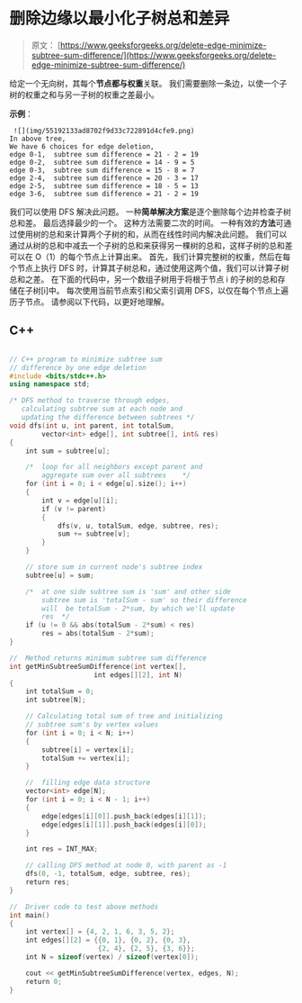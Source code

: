 # 删除边缘以最小化子树总和差异

> 原文： [https://www.geeksforgeeks.org/delete-edge-minimize-subtree-sum-difference/](https://www.geeksforgeeks.org/delete-edge-minimize-subtree-sum-difference/)

给定一个无向树，其每个**节点都与权重**关联。 我们需要删除一条边，以使一个子树的权重之和与另一子树的权重之差最小。

**示例**：

```
 ![](img/55192133ad8702f9d33c722891d4cfe9.png)
In above tree, 
We have 6 choices for edge deletion,
edge 0-1,  subtree sum difference = 21 - 2 = 19
edge 0-2,  subtree sum difference = 14 - 9 = 5
edge 0-3,  subtree sum difference = 15 - 8 = 7
edge 2-4,  subtree sum difference = 20 - 3 = 17
edge 2-5,  subtree sum difference = 18 - 5 = 13
edge 3-6,  subtree sum difference = 21 - 2 = 19

```

我们可以使用 DFS 解决此问题。 一种**简单解决方案**是逐个删除每个边并检查子树总和差。 最后选择最少的一个。 这种方法需要二次的时间。 一种有效的**方法**可通过使用树的总和来计算两个子树的和，从而在线性时间内解决此问题。 我们可以通过从树的总和中减去一个子树的总和来获得另一棵树的总和，这样子树的总和差可以在 O（1）的每个节点上计算出来。 首先，我们计算完整树的权重，然后在每个节点上执行 DFS 时，计算其子树总和，通过使用这两个值，我们可以计算子树总和之差。
在下面的代码中，另一个数组子树用于将根于节点 i 的子树的总和存储在子树[i]中。 每次使用当前节点索引和父索引调用 DFS，以仅在每个节点上遍历子节点。
请参阅以下代码，以更好地理解。

## C++

```cpp

// C++ program to minimize subtree sum 
// difference by one edge deletion 
#include <bits/stdc++.h> 
using namespace std; 

/* DFS method to traverse through edges, 
   calculating subtree sum at each node and 
   updating the difference between subtrees */
void dfs(int u, int parent, int totalSum, 
        vector<int> edge[], int subtree[], int& res) 
{ 
    int sum = subtree[u]; 

    /*  loop for all neighbors except parent and 
        aggregate sum over all subtrees    */
    for (int i = 0; i < edge[u].size(); i++) 
    { 
        int v = edge[u][i]; 
        if (v != parent) 
        { 
            dfs(v, u, totalSum, edge, subtree, res); 
            sum += subtree[v]; 
        } 
    } 

    // store sum in current node's subtree index 
    subtree[u] = sum; 

    /*  at one side subtree sum is 'sum' and other side 
        subtree sum is 'totalSum - sum' so their difference 
        will  be totalSum - 2*sum, by which we'll update 
        res  */
    if (u != 0 && abs(totalSum - 2*sum) < res) 
        res = abs(totalSum - 2*sum); 
} 

//  Method returns minimum subtree sum difference 
int getMinSubtreeSumDifference(int vertex[], 
                     int edges[][2], int N) 
{ 
    int totalSum = 0; 
    int subtree[N]; 

    // Calculating total sum of tree and initializing 
    // subtree sum's by vertex values 
    for (int i = 0; i < N; i++) 
    { 
        subtree[i] = vertex[i]; 
        totalSum += vertex[i]; 
    } 

    //  filling edge data structure 
    vector<int> edge[N]; 
    for (int i = 0; i < N - 1; i++) 
    { 
        edge[edges[i][0]].push_back(edges[i][1]); 
        edge[edges[i][1]].push_back(edges[i][0]); 
    } 

    int res = INT_MAX; 

    // calling DFS method at node 0, with parent as -1 
    dfs(0, -1, totalSum, edge, subtree, res); 
    return res; 
} 

//  Driver code to test above methods 
int main() 
{ 
    int vertex[] = {4, 2, 1, 6, 3, 5, 2}; 
    int edges[][2] = {{0, 1}, {0, 2}, {0, 3}, 
                      {2, 4}, {2, 5}, {3, 6}}; 
    int N = sizeof(vertex) / sizeof(vertex[0]); 

    cout << getMinSubtreeSumDifference(vertex, edges, N); 
    return 0; 
} 

```